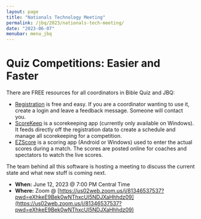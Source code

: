 ```yaml
---
layout: page
title: "Nationals Technology Meeting"
permalink: /jbq/2023/nationals-tech-meeting/
date: "2023-06-07"
menubar: menu_jbq
---
```


# Quiz Competitions: Easier and Faster

There are FREE resources for all coordinators in Bible Quiz and JBQ:

* [Registration](https://registration.biblequiz.com) is free and easy. If you are a coordinator wanting to use it, create a login and leave a feedback message. Someone will contact you.
* [ScoreKeep](/apps) is a scorekeeping app (currently only available on Windows). It feeds directly off the registration data to create a schedule and manage all scorekeeping for a competition.
* [EZScore](/apps) is a scoring app (Android or Windows) used to enter the actual scores during a match. The scores are posted online for coaches and spectators to watch the live scores.

The team behind all this software is hosting a meeting to discuss the current state and what new stuff is coming next.

* **When:** June 12, 2023 @ 7:00 PM Central Time
* **Where:** Zoom @ [https://us02web.zoom.us/j/81346537537?pwd=eXhkeE9Bek0wNThxcUl5NDJXaHhhdz09](https://us02web.zoom.us/j/81346537537?pwd=eXhkeE9Bek0wNThxcUl5NDJXaHhhdz09)